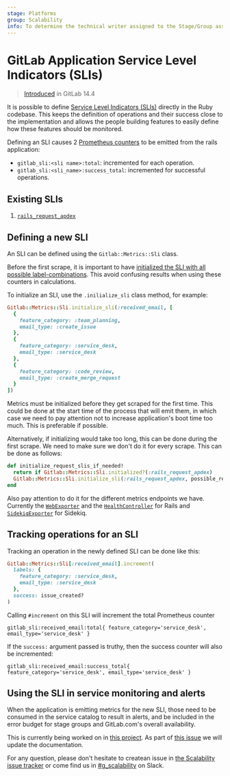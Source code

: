 ```yaml
---
stage: Platforms
group: Scalability
info: To determine the technical writer assigned to the Stage/Group associated with this page, see https://about.gitlab.com/handbook/engineering/ux/technical-writing/#assignments
---
```


# GitLab Application Service Level Indicators (SLIs)

> [Introduced](https://gitlab.com/groups/gitlab-com/gl-infra/-/epics/525) in GitLab 14.4

It is possible to define [Service Level Indicators
(SLIs)](https://en.wikipedia.org/wiki/Service_level_indicator)
directly in the Ruby codebase. This keeps the definition of operations
and their success close to the implementation and allows the people
building features to easily define how these features should be
monitored.

Defining an SLI causes 2
[Prometheus
counters](https://prometheus.io/docs/concepts/metric_types/#counter)
to be emitted from the rails application:

- `gitlab_sli:<sli name>:total`: incremented for each operation.
- `gitlab_sli:<sli_name>:success_total`: incremented for successful
  operations.

## Existing SLIs

1. [`rails_request_apdex`](rails_request_apdex.md)

## Defining a new SLI

An SLI can be defined using the `Gitlab::Metrics::Sli` class.

Before the first scrape, it is important to have [initialized the SLI
with all possible
label-combinations](https://prometheus.io/docs/practices/instrumentation/#avoid-missing-metrics). This
avoid confusing results when using these counters in calculations.

To initialize an SLI, use the `.inilialize_sli` class method, for
example:

```ruby
Gitlab::Metrics::Sli.initialize_sli(:received_email, [
  {
    feature_category: :team_planning,
    email_type: :create_issue
  },
  {
    feature_category: :service_desk,
    email_type: :service_desk
  },
  {
    feature_category: :code_review,
    email_type: :create_merge_request
  }
])
```

Metrics must be initialized before they get
scraped for the first time. This could be done at the start time of the
process that will emit them, in which case we need to pay attention
not to increase application's boot time too much. This is preferable
if possible.

Alternatively, if initializing would take too long, this can be done
during the first scrape. We need to make sure we don't do it for every
scrape. This can be done as follows:

```ruby
def initialize_request_slis_if_needed!
  return if Gitlab::Metrics::Sli.initialized?(:rails_request_apdex)
  Gitlab::Metrics::Sli.initialize_sli(:rails_request_apdex, possible_request_labels)
end
```

Also pay attention to do it for the different metrics
endpoints we have. Currently the
[`WebExporter`](https://gitlab.com/gitlab-org/gitlab/blob/master/lib/gitlab/metrics/exporter/web_exporter.rb)
and the
[`HealthController`](https://gitlab.com/gitlab-org/gitlab/blob/master/app/controllers/health_controller.rb)
for Rails and
[`SidekiqExporter`](https://gitlab.com/gitlab-org/gitlab/blob/master/lib/gitlab/metrics/exporter/sidekiq_exporter.rb)
for Sidekiq.

## Tracking operations for an SLI

Tracking an operation in the newly defined SLI can be done like this:

```ruby
Gitlab::Metrics::Sli[:received_email].increment(
  labels: {
    feature_category: :service_desk,
    email_type: :service_desk
  },
  success: issue_created?
)
```

Calling `#increment` on this SLI will increment the total Prometheus counter

```prometheus
gitlab_sli:received_email:total{ feature_category='service_desk', email_type='service_desk' }
```

If the `success:` argument passed is truthy, then the success counter
will also be incremented:

```prometheus
gitlab_sli:received_email:success_total{ feature_category='service_desk', email_type='service_desk' }
```

## Using the SLI in service monitoring and alerts

When the application is emitting metrics for the new SLI, those need
to be consumed in the service catalog to result in alerts, and be
included in the error budget for stage groups and GitLab.com's overall
availability.

This is currently being worked on in [this
project](https://gitlab.com/groups/gitlab-com/gl-infra/-/epics/573). As
part of [this
issue](https://gitlab.com/gitlab-com/gl-infra/scalability/-/issues/1307)
we will update the documentation.

For any question, please don't hesitate to createan issue in [the
Scalability issue
tracker](https://gitlab.com/gitlab-com/gl-infra/scalability/-/issues)
or come find us in
[#g_scalability](https://gitlab.slack.com/archives/CMMF8TKR9) on Slack.
